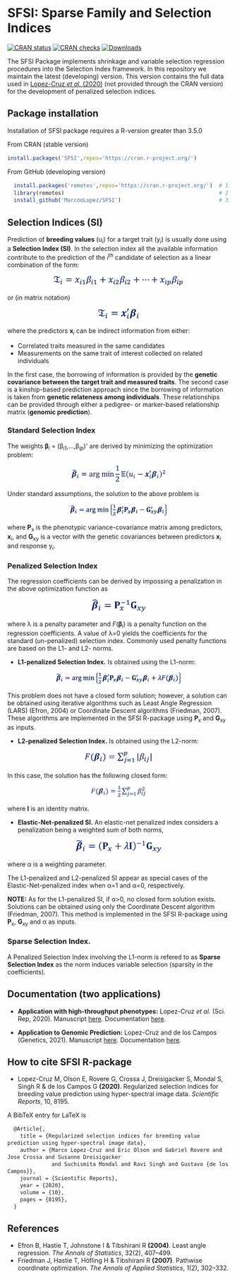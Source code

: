 # SFSI: Sparse Family and Selection Indices

[![CRAN status](https://www.r-pkg.org/badges/version/SFSI?color=green)](https://CRAN.R-project.org/package=SFSI) [![CRAN checks](https://cranchecks.info/badges/worst/SFSI)](https://cran.r-project.org/web/checks/check_results_SFSI.html) [![Downloads](http://cranlogs.r-pkg.org/badges/SFSI?color=blue)](http://www.r-pkg.org/pkg/SFSI)

The SFSI Package implements shrinkage and variable selection regression procedures into the Selection Index framework. In this repository we maintain the latest (developing) version. This version contains the full data used in [Lopez-Cruz *et al.* (2020)](https://www.nature.com/articles/s41598-020-65011-2) (not provided through the CRAN version) for the development of penalized selection indices.

## Package installation

Installation of SFSI package requires a R-version greater than 3.5.0

From CRAN (stable version)
```r
install.packages('SFSI',repos='https://cran.r-project.org/')
```

From GitHub (developing version)
```r
  install.packages('remotes',repos='https://cran.r-project.org/')  # 1. install remotes
  library(remotes)                                                 # 2. load the library
  install_github('MarcooLopez/SFSI')                               # 3. install SFSI from GitHub
```

## Selection Indices (SI)

Prediction of **breeding values** (u<sub><i>i</i></sub>) for a target trait (y<sub><i>i</i></sub>) is usually done using a **Selection Index (SI)**.
In the selection index all the available information contribute to the prediction of the *i*<sup>th</sup> candidate of selection as a linear combination of the form:

<p align="center">
<img src="https://github.com/MarcooLopez/SFSI/blob/master/vignettes/Img1.png" height="26"/>
</p>

or (in matrix notation)

<p align="center">
<img src="https://github.com/MarcooLopez/SFSI/blob/master/vignettes/Img2.png" height="27"/>
</p>

where the predictors <b>x</b><sub><i>i</i></sub> can be indirect information from either:

- Correlated traits measured in the same candidates
- Measurements on the same trait of interest collected on related individuals

In the first case, the borrowing of information is provided by the **genetic covariance between the target trait and measured traits**. The second case is a kinship-based prediction approach since the borrowing of information is taken from **genetic relateness among individuals**. These relationships can be provided through either a pedigree- or marker-based relationship matrix (**genomic prediction**).

### Standard Selection Index

The weights <b>&beta;</b><sub><i>i</i></sub> = (&beta;<sub><i>i1</i></sub>,...,&beta;<sub><i>ip</i></sub>)'
are derived by minimizing the optimization problem:

<p align="center">
<img src="https://github.com/MarcooLopez/SFSI/blob/master/vignettes/Img3.png" height="40"/>
</p>

Under standard assumptions, the solution to the above problem is

<p align="center">
<img src="https://github.com/MarcooLopez/SFSI/blob/master/vignettes/Img4.png" height="28"/>
</p>

where <b>P</b><sub>x</sub> is the phenotypic variance-covariance matrix among predictors, <b>x</b><sub><i>i</i></sub>, and <b>G</b><sub>xy</sub> is a vector with the genetic covariances between predictors <b>x</b><sub><i>i</i></sub> and response y<sub><i>i</i></sub>.

### Penalized Selection Index
The regression coefficients can be derived by impossing a penalization in the above optimization function as

<p align="center">
<img src="https://github.com/MarcooLopez/SFSI/blob/master/vignettes/Img5.png" height="32"/>
</p>

where &lambda; is a penalty parameter and <i>F</i>(<b>&beta;</b><sub><i>i</i></sub>)
is a penalty function on the regression coefficients. A value of &lambda;=0 yields the coefficients for the standard (un-penalized) selection index. Commonly used penalty functions are based on the L1- and L2- norms.

* **L1-penalized Selection Index.** Is obtained using the L1-norm:

<p align="center">
<img src="https://github.com/MarcooLopez/SFSI/blob/master/vignettes/Img6.png" height="28"/>
</p>

This problem does not have a closed form solution; however, a solution can be obtained using iterative algorithms such as Least Angle Regression (LARS) (Efron, 2004) or Coordinate Descent algorithms (Friedman, 2007). These algorithms are implemented in the SFSI R-package using <b>P</b><sub>x</sub> and <b>G</b><sub>xy</sub> as inputs.

* **L2-penalized Selection Index.** Is obtained using the L2-norm:

<p align="center">
<img src="https://github.com/MarcooLopez/SFSI/blob/master/vignettes/Img7.png" height="30"/>
</p>

In this case, the solution has the following closed form:

<p align="center">
<img src="https://github.com/MarcooLopez/SFSI/blob/master/vignettes/Img8.png" height="27"/>
</p>

where <b>I</b> is an identity matrix.

* **Elastic-Net-penalized SI.** An elastic-net penalized index considers a penalization being a weighted sum of both norms,

<p align="center">
<img src="https://github.com/MarcooLopez/SFSI/blob/master/vignettes/Img9.png" height="30"/>
</p>

where &alpha; is a weighting parameter.

The L1-penalized and L2-penalized SI appear as special cases of the Elastic-Net-penalized index when &alpha;=1 and &alpha;=0, respectively.

**NOTE:** As for the L1-penalized SI, if &alpha;>0, no closed form solution exists. Solutions can be obtained using only the Coordinate Descent algorithm (Friedman, 2007). This method is implemented in the SFSI R-package using <b>P</b><sub>x</sub>, <b>G</b><sub>xy</sub> and &alpha; as inputs.

### Sparse Selection Index.
A Penalized Selection Index involving the L1-norm is refered to as **Sparse Selection Index** as the norm induces variable selection (sparsity in the coefficients).


## Documentation (two applications)
* **Application with high-throughput phenotypes:**
Lopez-Cruz *et al.* (Sci. Rep, 2020). Manuscript [here](https://www.nature.com/articles/s41598-020-65011-2). Documentation [here](http://htmlpreview.github.io/?https://github.com/MarcooLopez/SFSI/blob/master/inst/doc/PSI-documentation.html).

* **Application to Genomic Prediction:**
Lopez-Cruz and de los Campos (Genetics, 2021). Manuscript [here](https://doi.org/10.1093/genetics/iyab030). Documentation [here](http://htmlpreview.github.io/?https://github.com/MarcooLopez/SFSI/blob/master/inst/doc/SSI-documentation.html).

## How to cite SFSI R-package
* Lopez-Cruz M, Olson E, Rovere G, Crossa J, Dreisigacker S, Mondal S, Singh R & de los Campos G **(2020)**. Regularized selection indices for breeding value prediction using hyper-spectral image data. *Scientific Reports*, 10, 8195.

A BibTeX entry for LaTeX is
```
  @Article{,
    title = {Regularized selection indices for breeding value prediction using hyper-spectral image data},
    author = {Marco Lopez-Cruz and Eric Olson and Gabriel Rovere and Jose Crossa and Susanne Dreisigacker
              and Suchismita Mondal and Ravi Singh and Gustavo {de los Campos}},
    journal = {Scientific Reports},
    year = {2020},
    volume = {10},
    pages = {8195},
  }
```

## References
* Efron B, Hastie T, Johnstone I & Tibshirani R **(2004)**. Least angle regression. *The Annals of Statistics*, 32(2), 407–499.
* Friedman J, Hastie T, Höfling H & Tibshirani R **(2007)**. Pathwise coordinate optimization. *The Annals of Applied Statistics*, 1(2), 302–332.
